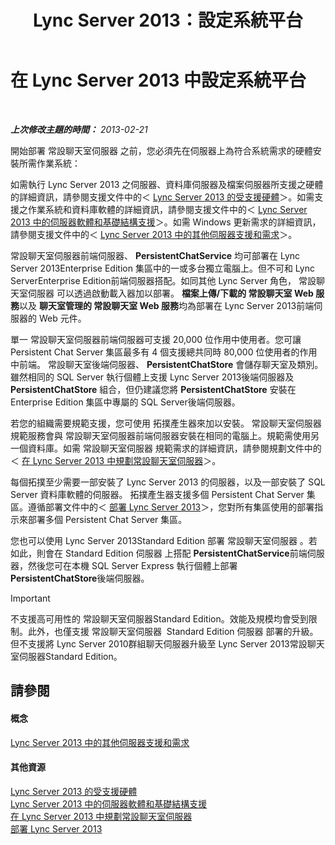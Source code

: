 ﻿---
title: Lync Server 2013：設定系統平台
TOCTitle: 設定系統平台
ms:assetid: 2e72e49d-2737-4b5b-8c0a-60f6ecb15bf1
ms:mtpsurl: https://technet.microsoft.com/zh-tw/library/JJ204783(v=OCS.15)
ms:contentKeyID: 49290465
ms.date: 08/10/2015
mtps_version: v=OCS.15
ms.translationtype: HT
---

# 在 Lync Server 2013 中設定系統平台

 

_**上次修改主題的時間：** 2013-02-21_

開始部署 常設聊天室伺服器 之前，您必須先在伺服器上為符合系統需求的硬體安裝所需作業系統：

如需執行 Lync Server 2013 之伺服器、資料庫伺服器及檔案伺服器所支援之硬體的詳細資訊，請參閱支援文件中的＜ [Lync Server 2013 的受支援硬體](lync-server-2013-supported-hardware.md)＞。如需支援之作業系統和資料庫軟體的詳細資訊，請參閱支援文件中的＜ [Lync Server 2013 中的伺服器軟體和基礎結構支援](lync-server-2013-server-software-and-infrastructure-support.md)＞。如需 Windows 更新需求的詳細資訊，請參閱支援文件中的＜ [Lync Server 2013 中的其他伺服器支援和需求](lync-server-2013-additional-server-support-and-requirements.md)＞。

常設聊天室伺服器前端伺服器、 **PersistentChatService** 均可部署在 Lync Server 2013Enterprise Edition 集區中的一或多台獨立電腦上。但不可和 Lync ServerEnterprise Edition前端伺服器搭配。如同其他 Lync Server 角色， 常設聊天室伺服器 可以透過啟動載入器加以部署。 **檔案上傳/下載的 常設聊天室 Web 服務**以及 **聊天室管理的 常設聊天室 Web 服務**均為部署在 Lync Server 2013前端伺服器的 Web 元件。

單一 常設聊天室伺服器前端伺服器可支援 20,000 位作用中使用者。您可讓 Persistent Chat Server 集區最多有 4 個支援總共同時 80,000 位使用者的作用中前端。 常設聊天室後端伺服器、 **PersistentChatStore** 會儲存聊天室及類別。雖然相同的 SQL Server 執行個體上支援 Lync Server 2013後端伺服器及 **PersistentChatStore** 組合，但仍建議您將 **PersistentChatStore** 安裝在 Enterprise Edition 集區中專屬的 SQL Server後端伺服器。

若您的組織需要規範支援，您可使用 拓撲產生器來加以安裝。 常設聊天室伺服器 規範服務會與 常設聊天室伺服器前端伺服器安裝在相同的電腦上。規範需使用另一個資料庫。如需 常設聊天室伺服器 規範需求的詳細資訊，請參閱規劃文件中的＜ [在 Lync Server 2013 中規劃常設聊天室伺服器](lync-server-2013-planning-for-persistent-chat-server.md)＞。

每個拓撲至少需要一部安裝了 Lync Server 2013 的伺服器，以及一部安裝了 SQL Server 資料庫軟體的伺服器。 拓撲產生器支援多個 Persistent Chat Server 集區。遵循部署文件中的＜ [部署 Lync Server 2013](lync-server-2013-deploying-lync-server.md)＞，您對所有集區使用的部署指示來部署多個 Persistent Chat Server 集區。

您也可以使用 Lync Server 2013Standard Edition 部署 常設聊天室伺服器 。若如此，則會在 Standard Edition 伺服器 上搭配 **PersistentChatService**前端伺服器，然後您可在本機 SQL Server Express 執行個體上部署 **PersistentChatStore**後端伺服器。

> [!IMPORTANT]  
> 不支援高可用性的 常設聊天室伺服器Standard Edition。效能及規模均會受到限制。此外，也僅支援 常設聊天室伺服器  Standard Edition 伺服器 部署的升級。但不支援將 Lync Server 2010群組聊天伺服器升級至 Lync Server 2013常設聊天室伺服器Standard Edition。



## 請參閱

#### 概念

[Lync Server 2013 中的其他伺服器支援和需求](lync-server-2013-additional-server-support-and-requirements.md)  

#### 其他資源

[Lync Server 2013 的受支援硬體](lync-server-2013-supported-hardware.md)  
[Lync Server 2013 中的伺服器軟體和基礎結構支援](lync-server-2013-server-software-and-infrastructure-support.md)  
[在 Lync Server 2013 中規劃常設聊天室伺服器](lync-server-2013-planning-for-persistent-chat-server.md)  
[部署 Lync Server 2013](lync-server-2013-deploying-lync-server.md)

